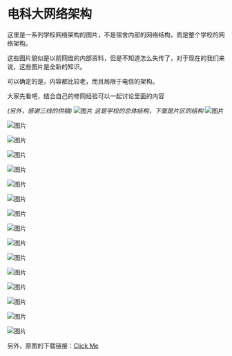 # 电科大网络架构

这里是一系列学校网络架构的图片，不是宿舍内部的网络结构，而是整个学校的网络架构。

这些图片貌似是以前网维的内部资料，但是不知道怎么失传了，对于现在的我们来说，这些图片是全新的知识。

可以确定的是，内容都比较老，而且局限于电信的架构。

大家先看吧，结合自己的修网经验可以一起讨论里面的内容

*(另外，感谢三线的供稿)*
![图片](/img/wiki/网络结构/电科大.PNG)
*这是学校的总体结构，下面是片区的结构*
![图片](/img/wiki/网络结构/电科大1-6栋.PNG)

![图片](/img/wiki/网络结构/电科大7栋.PNG)

![图片](/img/wiki/网络结构/电科大8栋.PNG)

![图片](/img/wiki/网络结构/电科大9栋.PNG)

![图片](/img/wiki/网络结构/电科大10A栋.PNG)

![图片](/img/wiki/网络结构/电科大10B栋.PNG)

![图片](/img/wiki/网络结构/电科大11栋.PNG)

![图片](/img/wiki/网络结构/电科大12-15栋.PNG)

![图片](/img/wiki/网络结构/电科大16-17栋.PNG)

![图片](/img/wiki/网络结构/电科大18-19栋.PNG)

![图片](/img/wiki/网络结构/香山公寓.PNG)

![图片](/img/wiki/网络结构/香山综合楼20、21栋.PNG)

![图片](/img/wiki/网络结构/香晖苑AB栋.PNG)

![图片](/img/wiki/网络结构/香晖苑CD栋.PNG)

![图片](/img/wiki/网络结构/朝晖苑1.PNG)

![图片](/img/wiki/网络结构/朝晖苑2.PNG)





另外，原图的下载链接：[Click Me](https://gitea.zsxyww.com/staff/documents/raw/branch/master/Legacy/%E7%94%B5%E7%A7%91%E5%A4%A7%E7%BD%91%E7%BB%9C%E6%9E%B6%E6%9E%84.zip)
